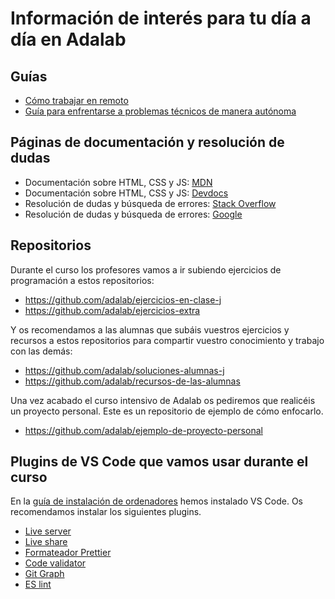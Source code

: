 # Información de interés para tu día a día en Adalab

## Guías

- [Cómo trabajar en remoto](guias/como_trabajar_en_remoto.md)
- [Guía para enfrentarse a problemas técnicos de manera autónoma](guias/busqueda_de_soluciones.md)

## Páginas de documentación y resolución de dudas

- Documentación sobre HTML, CSS y JS: [MDN](https://developer.mozilla.org/es/)
- Documentación sobre HTML, CSS y JS: [Devdocs](https://devdocs.io/)
- Resolución de dudas y búsqueda de errores: [Stack Overflow](https://stackoverflow.com)
- Resolución de dudas y búsqueda de errores: [Google](https://google.com)

## Repositorios

Durante el curso los profesores vamos a ir subiendo ejercicios de programación a estos repositorios:

- https://github.com/adalab/ejercicios-en-clase-j
- https://github.com/adalab/ejercicios-extra

Y os recomendamos a las alumnas que subáis vuestros ejercicios y recursos a estos repositorios para compartir vuestro conocimiento y trabajo con las demás:

- https://github.com/adalab/soluciones-alumnas-j
- https://github.com/adalab/recursos-de-las-alumnas

Una vez acabado el curso intensivo de Adalab os pediremos que realicéis un proyecto personal. Este es un repositorio de ejemplo de cómo enfocarlo.

- https://github.com/adalab/ejemplo-de-proyecto-personal

## Plugins de VS Code que vamos usar durante el curso

En la [guía de instalación de ordenadores](guias/instalacion_de_ordenadores.md) hemos instalado VS Code. Os recomendamos instalar los siguientes plugins.

- [Live server](https://marketplace.visualstudio.com/items?itemName=ritwickdey.LiveServer)
- [Live share](https://marketplace.visualstudio.com/items?itemName=MS-vsliveshare.vsliveshare)
- [Formateador Prettier](https://marketplace.visualstudio.com/items?itemName=esbenp.prettier-vscode)
- [Code validator](https://marketplace.visualstudio.com/items?itemName=dbaeumer.vscode-eslint)
- [Git Graph](https://marketplace.visualstudio.com/items?itemName=mhutchie.git-graph)
- [ES lint](https://marketplace.visualstudio.com/items?itemName=dbaeumer.vscode-eslint)